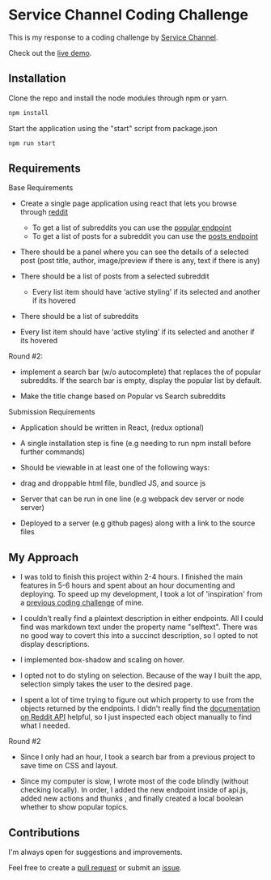 # Service Channel Coding Challenge 
This is my response to a coding challenge by [Service Channel](https://servicechannel.com/).

Check out the [live demo](https://alvinnguyen116.github.io/sc-coding-challenge/). 

## Installation
Clone the repo and install the node modules through npm or yarn. 
 
```bash
npm install 
```

Start the application using the "start" script from package.json 
```bash 
npm run start 
```

## Requirements 
Base Requirements

 - Create a single page application using react that lets you browse through [reddit](https://www.reddit.com/)
    - To get a list of subreddits you can use the [popular endpoint](https://www.reddit.com/subreddits/popular.json?raw_json=1)
    - To get a list of posts for a subreddit you can use the [posts endpoint](https://www.reddit.com/r/politics/hot.json)
 - There should be a panel where you can see the details of a selected post 
  (post title, author, image/preview if there is any, text if there is any)

 - There should be a list of posts from a selected subreddit

   - Every list item should have ‘active styling’ if its selected and another if its hovered

 - There should be a list of subreddits 

 - Every list item should have ‘active styling’ if its selected and another if its hovered
  
 Round #2: 
 
 - implement a search bar (w/o autocomplete) that replaces the 
 of popular subreddits. If the search bar is empty, display the popular 
 list by default. 
 
 - Make the title change based on Popular vs Search subreddits 
 
  
Submission Requirements

 - Application should be written in React, (redux optional) 

 - A single installation step is fine (e.g needing to run npm install before further commands)

 - Should be viewable in at least one of the following ways:

 - drag and droppable html file, bundled JS, and source js

 - Server that can be run in one line (e.g webpack dev server or node server)

 - Deployed to a server (e.g github pages) along with a link to the source files
 
## My Approach 
 - I was told to finish this project within 2-4 hours. I finished the main features in 5-6 hours 
 and spent about an hour documenting and deploying. 
 To speed up my development, I took a lot of 'inspiration' from a 
 [previous coding challenge](https://alvinnguyen116.github.io/jobox-coding-challenge/) of mine.  
 
 - I couldn't really find a plaintext description in either endpoints. All I could find was markdown text 
 under the property name "selftext". There was no good way to covert this into a succinct description, so I opted 
 to not display descriptions. 
 
 - I implemented box-shadow and scaling on hover.
 
 - I opted not to do styling on selection. Because of the way I built the app, selection simply 
 takes the user to the desired page. 
 
 - I spent a lot of time trying to figure out which property to use from the objects returned by the endpoints. 
 I didn't really find the [documentation on Reddit API](https://www.reddit.com/dev/api/) helpful, so I just inspected 
 each object manually to find what I needed. 
 
 Round #2 
 
 - Since I only had an hour, I took a search bar from a previous project to save
 time on CSS and layout. 
 
 - Since my computer is slow, I wrote most of the code blindly (without checking locally). In order, 
 I added the new endpoint inside of api.js, added new actions and thunks 
, and finally created a local boolean whether to show popular topics.

## Contributions 
 I'm always open for suggestions and improvements.
 
 Feel free to create a [pull request](https://github.com/alvinnguyen116/sc-coding-challenge/pulls) 
 or submit an [issue](https://github.com/alvinnguyen116/sc-coding-challenge/issues).

 
 